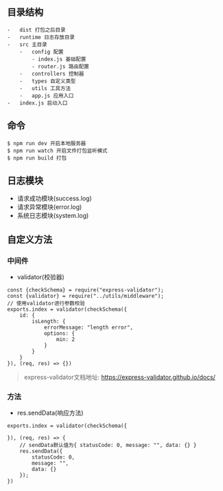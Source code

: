 ## 目录结构
```
-   dist 打包之后目录
-   runtime 日志存放目录
-   src 主目录
    -   config 配置
        - index.js 基础配置
        - router.js 路由配置
    -   controllers 控制器
    -   types 自定义类型
    -   utils 工具方法
    -   app.js 应用入口
-   index.js 启动入口
```

## 命令
```
$ npm run dev 开启本地服务器
$ npm run watch 开启文件打包监听模式
$ npm run build 打包
```

## 日志模块
-   请求成功模块(success.log)
-   请求异常模块(error.log)
-   系统日志模块(system.log)

## 自定义方法
### 中间件
-   validator(校验器)
```
const {checkSchema} = require("express-validator");
const {validator} = require("../utils/middleware");
// 使用validator进行参数校验
exports.index = validator(checkSchema({
    id: {
        isLength: {
            errorMessage: "length error",
            options: {
                min: 2
            }
        }
    }
}), (req, res) => {})
```
> express-validator文档地址: https://express-validator.github.io/docs/

### 方法
-   res.sendData(响应方法)
```
exports.index = validator(checkSchema({
    
}), (req, res) => {
    // sendData默认值为{ statusCode: 0, message: "", data: {} }
    res.sendData({
        statusCode: 0,
        message: "",
        data: {}
    });
})
```
